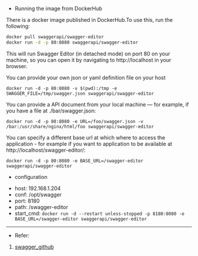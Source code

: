 
* Running the image from DockerHub

There is a docker image published in DockerHub.To use this, run the following:

```bash
docker pull swaggerapi/swagger-editor
docker run -d -p 80:8080 swaggerapi/swagger-editor
```

This will run Swagger Editor (in detached mode) on port 80 on your machine, so you can open it by navigating to http://localhost in your browser.

You can provide your own json or yaml definition file on your host

`docker run -d -p 80:8080 -v $(pwd):/tmp -e SWAGGER_FILE=/tmp/swagger.json swaggerapi/swagger-editor`

You can provide a API document from your local machine — for example, if you have a file at ./bar/swagger.json:

`docker run -d -p 80:8080 -e URL=/foo/swagger.json -v /bar:/usr/share/nginx/html/foo swaggerapi/swagger-editor`

You can specify a different base url at which where to access the application - for example if you want to application to be available at http://localhost/swagger-editor/:

`docker run -d -p 80:8080 -e BASE_URL=/swagger-editor swaggerapi/swagger-editor`

* configuration

+ host: 192.168.1.204
+ conf: /opt/swagger
+ port: 8180
+ path: /swagger-editor
+ start_cmd: `docker run -d --restart unless-stopped -p 8180:8080 -e BASE_URL=/swagger-editor swaggerapi/swagger-editor`
---

* Refer:
1. [swagger_github](https://github.com/swagger-api/swagger-editor)